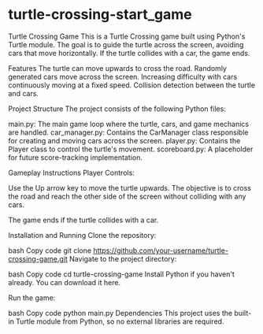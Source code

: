 # turtle-crossing-start_game

Turtle Crossing Game
This is a Turtle Crossing game built using Python's Turtle module. The goal is to guide the turtle across the screen, avoiding cars that move horizontally. If the turtle collides with a car, the game ends.

Features
The turtle can move upwards to cross the road.
Randomly generated cars move across the screen.
Increasing difficulty with cars continuously moving at a fixed speed.
Collision detection between the turtle and cars.


Project Structure
The project consists of the following Python files:

main.py: The main game loop where the turtle, cars, and game mechanics are handled.
car_manager.py: Contains the CarManager class responsible for creating and moving cars across the screen.
player.py: Contains the Player class to control the turtle's movement.
scoreboard.py: A placeholder for future score-tracking implementation.


Gameplay Instructions
Player Controls:

Use the Up arrow key to move the turtle upwards.
The objective is to cross the road and reach the other side of the screen without colliding with any cars.

The game ends if the turtle collides with a car.

Installation and Running
Clone the repository:

bash
Copy code
git clone https://github.com/your-username/turtle-crossing-game.git
Navigate to the project directory:

bash
Copy code
cd turtle-crossing-game
Install Python if you haven't already. You can download it here.

Run the game:

bash
Copy code
python main.py
Dependencies
This project uses the built-in Turtle module from Python, so no external libraries are required.
